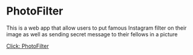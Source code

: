 # PhotoFilter
This is a web app that allow users to put famous Instagram filter on their image as well as 
sending secret message to their fellows in a picture

[Click: PhotoFilter](https://vinsensiusfernandi.github.io/PhotoFilter/)

